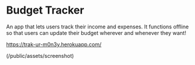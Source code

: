 # Budget Tracker
An app that lets users track their income and expenses. It functions offline so that users can update their budget wherever and whenever they want!

<https://trak-ur-m0n3y.herokuapp.com/>

(/public/assets/screenshot)
